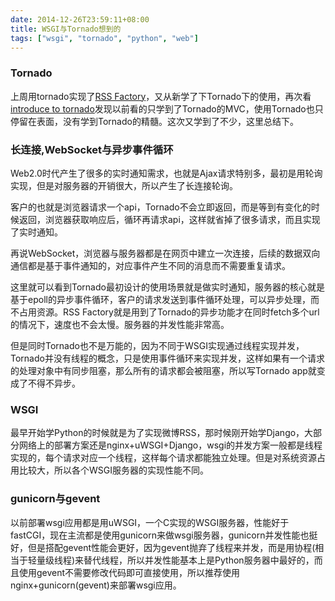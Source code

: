 ```yaml
---
date: 2014-12-26T23:59:11+08:00
title: WSGI与Tornado想到的
tags: ["wsgi", "tornado", "python", "web"]
---
```


### Tornado

上周用tornado实现了[RSS Factory](https://github.com/zhu327/rss)，又从新学了下Tornado下的使用，再次看[introduce to tornado](http://demo.pythoner.com/itt2zh/index.html)发现以前看的只学到了Tornado的MVC，使用Tornado也只停留在表面，没有学到Tornado的精髓。这次又学到了不少，这里总结下。  

### 长连接,WebSocket与异步事件循环

Web2.0时代产生了很多的实时通知需求，也就是Ajax请求特别多，最初是用轮询实现，但是对服务器的开销很大，所以产生了长连接轮询。

客户的也就是浏览器请求一个api，Tornado不会立即返回，而是等到有变化的时候返回，浏览器获取响应后，循环再请求api，这样就省掉了很多请求，而且实现了实时通知。

<!--more-->
再说WebSocket，浏览器与服务器都是在网页中建立一次连接，后续的数据双向通信都是基于事件通知的，对应事件产生不同的消息而不需要重复请求。

这里就可以看到Tornado最初设计的使用场景就是做实时通知，服务器的核心就是基于epoll的异步事件循环，客户的请求发送到事件循环处理，可以异步处理，而不占用资源。RSS Factory就是用到了Tornado的异步功能才在同时fetch多个url的情况下，速度也不会太慢。服务器的并发性能非常高。

但是同时Tornado也不是万能的，因为不同于WSGI实现通过线程实现并发，Tornado并没有线程的概念，只是使用事件循环来实现并发，这样如果有一个请求的处理对象中有同步阻塞，那么所有的请求都会被阻塞，所以写Tornado app就变成了不得不异步。

### WSGI

最早开始学Python的时候就是为了实现微博RSS，那时候刚开始学Django，大部分网络上的部署方案还是nginx+uWSGI+Django，wsgi的并发方案一般都是线程实现的，每个请求对应一个线程，这样每个请求都能独立处理。但是对系统资源占用比较大，所以各个WSGI服务器的实现性能不同。

### gunicorn与gevent

以前部署wsgi应用都是用uWSGI，一个C实现的WSGI服务器，性能好于fastCGI，现在主流都是使用gunicorn来做wsgi服务器，gunicorn并发性能也挺好，但是搭配gevent性能会更好，因为gevent抛弃了线程来并发，而是用协程(相当于轻量级线程)来替代线程，所以并发性能基本上是Python服务器中最好的，而且使用gevent不需要修改代码即可直接使用，所以推荐使用nginx+gunicorn(gevent)来部署wsgi应用。
